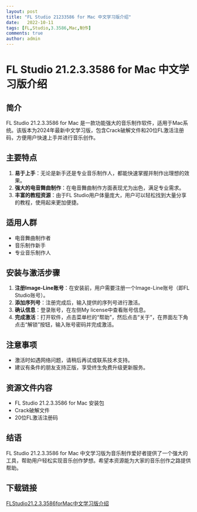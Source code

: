 ```yaml
---
layout: post
title: "FL Studio 21233586 for Mac 中文学习版介绍"
date:   2022-10-11
tags: [FL,Studio,3.3586,Mac,制作]
comments: true
author: admin
---
```

# FL Studio 21.2.3.3586 for Mac 中文学习版介绍

## 简介
FL Studio 21.2.3.3586 for Mac 是一款功能强大的音乐制作软件，适用于Mac系统。该版本为2024年最新中文学习版，包含Crack破解文件和20位FL激活注册码，方便用户快速上手并进行音乐创作。

## 主要特点
1. **易于上手**：无论是新手还是专业音乐制作人，都能快速掌握并制作出理想的效果。
2. **强大的电音舞曲制作**：在电音舞曲制作方面表现尤为出色，满足专业需求。
3. **丰富的教程资源**：由于FL Studio用户体量庞大，用户可以轻松找到大量分享的教程，使用起来更加便捷。

## 适用人群
- 电音舞曲制作者
- 音乐制作新手
- 专业音乐制作人

## 安装与激活步骤
1. **注册Image-Line账号**：在安装前，用户需要注册一个Image-Line账号（即FL Studio账号）。
2. **添加序列号**：注册完成后，输入提供的序列号进行激活。
3. **确认信息**：登录账号，在左侧My license中查看账号信息。
4. **完成激活**：打开软件，点击菜单栏的“帮助”，然后点击“关于”，在界面左下角点击“解锁”按钮，输入账号密码并完成激活。

## 注意事项
- 激活时如遇网络问题，请稍后再试或联系技术支持。
- 建议有条件的朋友支持正版，享受终生免费升级更新服务。

## 资源文件内容
- FL Studio 21.2.3.3586 for Mac 安装包
- Crack破解文件
- 20位FL激活注册码

## 结语
FL Studio 21.2.3.3586 for Mac 中文学习版为音乐制作爱好者提供了一个强大的工具，帮助用户轻松实现音乐创作梦想。希望本资源能为大家的音乐创作之路提供帮助。

## 下载链接

[FLStudio21.2.3.3586forMac中文学习版介绍](https://pan.quark.cn/s/0de58562ca47)
